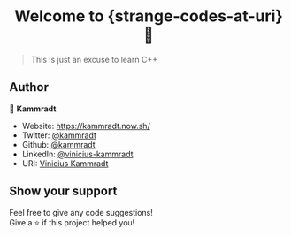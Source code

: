 <h1 align="center">Welcome to {strange-codes-at-uri} 👋</h1>

> This is just an excuse to learn C++

## Author

👤 **Kammradt**

* Website: https://kammradt.now.sh/
* Twitter: [@kammradt](https://twitter.com/kammzinho)
* Github: [@kammradt](https://github.com/kammradt)
* LinkedIn: [@vinicius-kammradt](https://linkedin.com/in/vinicius-kammradt)
* URI: [Vinicius Kammradt](https://www.urionlinejudge.com.br/judge/en/profile/444275)


## Show your support

Feel free to give any code suggestions!  
Give a ⭐️ if this project helped you!
